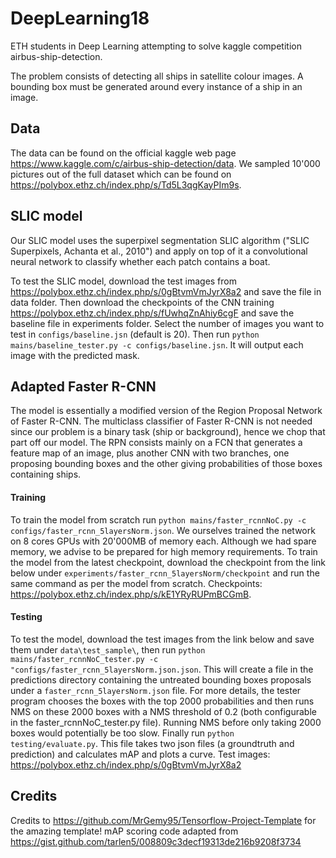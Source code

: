 # DeepLearning18
ETH students in Deep Learning attempting to solve kaggle competition airbus-ship-detection.

The problem consists of detecting all ships in satellite colour images. 
A bounding box must be generated around every instance of a ship in an image.

## Data
The data can be found on the official kaggle web page https://www.kaggle.com/c/airbus-ship-detection/data.
We sampled 10'000 pictures out of the full dataset which can be found on https://polybox.ethz.ch/index.php/s/Td5L3qgKayPIm9s.

## SLIC model
Our SLIC model uses the superpixel segmentation SLIC algorithm ("SLIC Superpixels, Achanta et al., 2010") and apply on top of it a convolutional neural network to classify whether each patch contains a boat. 

To test the SLIC model, download the test images from https://polybox.ethz.ch/index.php/s/0gBtvmVmJyrX8a2 and save the file in data folder. Then download the checkpoints of the CNN training https://polybox.ethz.ch/index.php/s/fUwhqZnAhiy6cgF and save the baseline file in experiments folder. Select the number of images you want to test in `configs/baseline.jsn` (default is 20). 
Then run `python mains/baseline_tester.py -c configs/baseline.jsn`.
It will output each image with the predicted mask.

## Adapted Faster R-CNN
The model is essentially a modified version of the Region Proposal Network of Faster R-CNN. The multiclass classifier of Faster R-CNN is not needed since our problem is a binary task (ship or background), hence we chop that part off our model. The RPN consists mainly on a FCN that generates a feature map of an image, plus another CNN with two branches, one proposing bounding boxes and the other giving probabilities of those boxes containing ships.
#### Training
To train the model from scratch run `python mains/faster_rcnnNoC.py -c configs/faster_rcnn_5layersNorm.json`. We ourselves trained the network on 8 cores GPUs with 20'000MB of memory each. Although we had spare memory, we advise to be prepared for high memory requirements.
To train the model from the latest checkpoint, download the checkpoint from the link below under `experiments/faster_rcnn_5layersNorm/checkpoint` and run the same command as per the model from scratch.
Checkpoints: https://polybox.ethz.ch/index.php/s/kE1YRyRUPmBCGmB.
#### Testing
To test the model, download the test images from the link below and save them under `data\test_sample\`, then run `python mains/faster_rcnnNoC_tester.py -c "configs/faster_rcnn_5layersNorm.json.json`. This will create a file in the predictions directory containing the untreated bounding boxes proposals under a `faster_rcnn_5layersNorm.json` file. For more details, the tester program chooses the boxes with the top 2000 probabilities and then runs NMS on these 2000 boxes with a NMS threshold of 0.2 (both configurable in the faster_rcnnNoC_tester.py file). Running NMS before only taking 2000 boxes would potentially be too slow. 
Finally run `python testing/evaluate.py`. This file takes two json files (a groundtruth and prediction) and calculates mAP and plots a curve.
Test images: https://polybox.ethz.ch/index.php/s/0gBtvmVmJyrX8a2

## Credits
Credits to https://github.com/MrGemy95/Tensorflow-Project-Template for the amazing template!
mAP scoring code adapted from https://gist.github.com/tarlen5/008809c3decf19313de216b9208f3734
